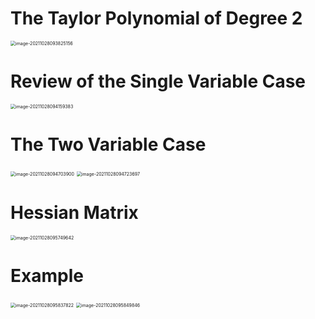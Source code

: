 # The Taylor Polynomial of Degree 2

<img src="D:\dev\AllNote\.mdnote\assets\image-20211028093825156.png" alt="image-20211028093825156" style="zoom:50%;" />

# Review of the Single Variable Case

<img src="D:\dev\AllNote\.mdnote\assets\image-20211028094159383.png" alt="image-20211028094159383" style="zoom:50%;" />

# The Two Variable Case

<img src="D:\dev\AllNote\.mdnote\assets\image-20211028094703900.png" alt="image-20211028094703900" style="zoom:50%;" />

<img src="D:\dev\AllNote\.mdnote\assets\image-20211028094723697.png" alt="image-20211028094723697" style="zoom:50%;" />

# Hessian Matrix

<img src="D:\dev\AllNote\.mdnote\assets\image-20211028095749642.png" alt="image-20211028095749642" style="zoom:50%;" />

# Example

<img src="D:\dev\AllNote\.mdnote\assets\image-20211028095837822.png" alt="image-20211028095837822" style="zoom:50%;" />

<img src="D:\dev\AllNote\.mdnote\assets\image-20211028095849846.png" alt="image-20211028095849846" style="zoom:50%;" />